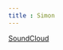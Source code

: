```yaml
---
title : Simon
---
```


[<i class="fa fa-soundcloud fs-150"></i> SoundCloud](https://soundcloud.com/simon-todeschini)